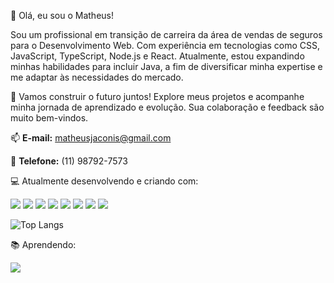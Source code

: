 👋 Olá, eu sou o Matheus!

Sou um profissional em transição de carreira da área de vendas de seguros para o Desenvolvimento Web. Com experiência em tecnologias como CSS, JavaScript, TypeScript, Node.js e React. Atualmente, estou expandindo minhas habilidades para incluir Java, a fim de diversificar minha expertise e me adaptar às necessidades do mercado.

🌟 Vamos construir o futuro juntos! Explore meus projetos e acompanhe minha jornada de aprendizado e evolução. Sua colaboração e feedback são muito bem-vindos.

📫 **E-mail:** [matheusjaconis@gmail.com](mailto:matheusjaconis@gmail.com)  

📲 **Telefone:** (11) 98792-7573

💻 Atualmente desenvolvendo e criando com:

![](https://img.shields.io/badge/Node.js-43853D?style=for-the-badge&logo=node.js&logoColor=white)
![](https://img.shields.io/badge/HTML5-E34F26?style=for-the-badge&logo=html5&logoColor=white)
![](https://img.shields.io/badge/CSS3-1572B6?style=for-the-badge&logo=css3&logoColor=white)
![](https://img.shields.io/badge/JavaScript-F7DF1E?style=for-the-badge&logo=javascript&logoColor=black)
![](https://img.shields.io/badge/TypeScript-007ACC?style=for-the-badge&logo=typescript&logoColor=white)
![](https://img.shields.io/badge/React-20232A?style=for-the-badge&logo=react&logoColor=61DAFB)
![](https://img.shields.io/badge/Bootstrap-563D7C?style=for-the-badge&logo=bootstrap&logoColor=white)
![](https://img.shields.io/badge/Sass-CC6699?style=for-the-badge&logo=sass&logoColor=white)

![Top Langs](https://github-readme-stats.vercel.app/api/top-langs/?username=mfjaconis&hide_progress=false)

📚 Aprendendo:

![](https://img.shields.io/badge/Java-007396?style=for-the-badge&logo=java&logoColor=ffffff)
